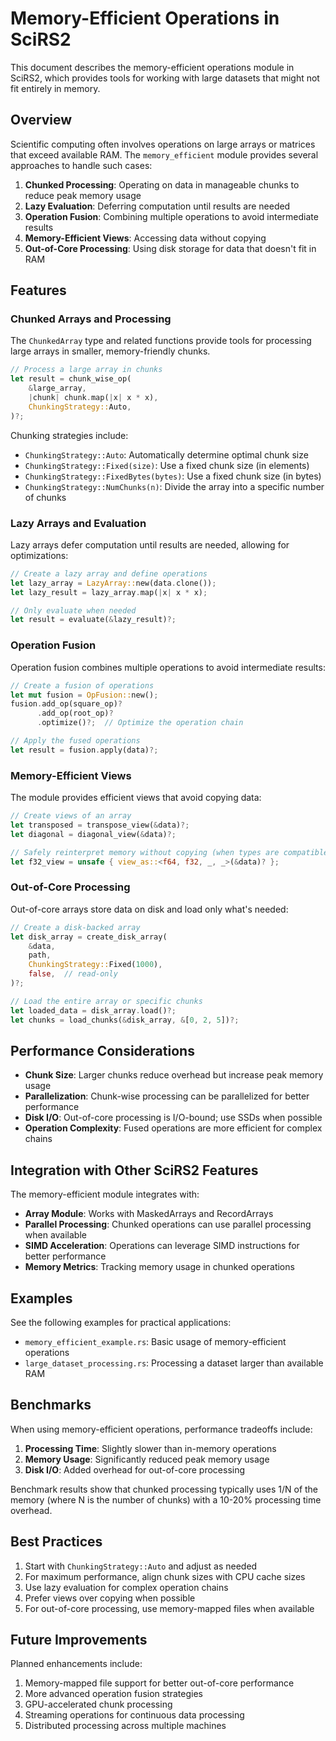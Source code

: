 # Memory-Efficient Operations in SciRS2

This document describes the memory-efficient operations module in SciRS2, which provides tools for working with large datasets that might not fit entirely in memory.

## Overview

Scientific computing often involves operations on large arrays or matrices that exceed available RAM. The `memory_efficient` module provides several approaches to handle such cases:

1. **Chunked Processing**: Operating on data in manageable chunks to reduce peak memory usage
2. **Lazy Evaluation**: Deferring computation until results are needed
3. **Operation Fusion**: Combining multiple operations to avoid intermediate results
4. **Memory-Efficient Views**: Accessing data without copying
5. **Out-of-Core Processing**: Using disk storage for data that doesn't fit in RAM

## Features

### Chunked Arrays and Processing

The `ChunkedArray` type and related functions provide tools for processing large arrays in smaller, memory-friendly chunks.

```rust
// Process a large array in chunks
let result = chunk_wise_op(
    &large_array,
    |chunk| chunk.map(|x| x * x),
    ChunkingStrategy::Auto,
)?;
```

Chunking strategies include:
- `ChunkingStrategy::Auto`: Automatically determine optimal chunk size
- `ChunkingStrategy::Fixed(size)`: Use a fixed chunk size (in elements)
- `ChunkingStrategy::FixedBytes(bytes)`: Use a fixed chunk size (in bytes)
- `ChunkingStrategy::NumChunks(n)`: Divide the array into a specific number of chunks

### Lazy Arrays and Evaluation

Lazy arrays defer computation until results are needed, allowing for optimizations:

```rust
// Create a lazy array and define operations
let lazy_array = LazyArray::new(data.clone());
let lazy_result = lazy_array.map(|x| x * x);

// Only evaluate when needed
let result = evaluate(&lazy_result)?;
```

### Operation Fusion

Operation fusion combines multiple operations to avoid intermediate results:

```rust
// Create a fusion of operations
let mut fusion = OpFusion::new();
fusion.add_op(square_op)?
      .add_op(root_op)?
      .optimize()?;  // Optimize the operation chain

// Apply the fused operations
let result = fusion.apply(data)?;
```

### Memory-Efficient Views

The module provides efficient views that avoid copying data:

```rust
// Create views of an array
let transposed = transpose_view(&data)?;
let diagonal = diagonal_view(&data)?;

// Safely reinterpret memory without copying (when types are compatible)
let f32_view = unsafe { view_as::<f64, f32, _, _>(&data)? };
```

### Out-of-Core Processing

Out-of-core arrays store data on disk and load only what's needed:

```rust
// Create a disk-backed array
let disk_array = create_disk_array(
    &data,
    path,
    ChunkingStrategy::Fixed(1000),
    false,  // read-only
)?;

// Load the entire array or specific chunks
let loaded_data = disk_array.load()?;
let chunks = load_chunks(&disk_array, &[0, 2, 5])?;
```

## Performance Considerations

- **Chunk Size**: Larger chunks reduce overhead but increase peak memory usage
- **Parallelization**: Chunk-wise processing can be parallelized for better performance
- **Disk I/O**: Out-of-core processing is I/O-bound; use SSDs when possible
- **Operation Complexity**: Fused operations are more efficient for complex chains

## Integration with Other SciRS2 Features

The memory-efficient module integrates with:

- **Array Module**: Works with MaskedArrays and RecordArrays
- **Parallel Processing**: Chunked operations can use parallel processing when available
- **SIMD Acceleration**: Operations can leverage SIMD instructions for better performance
- **Memory Metrics**: Tracking memory usage in chunked operations

## Examples

See the following examples for practical applications:

- `memory_efficient_example.rs`: Basic usage of memory-efficient operations
- `large_dataset_processing.rs`: Processing a dataset larger than available RAM

## Benchmarks

When using memory-efficient operations, performance tradeoffs include:

1. **Processing Time**: Slightly slower than in-memory operations
2. **Memory Usage**: Significantly reduced peak memory usage
3. **Disk I/O**: Added overhead for out-of-core processing

Benchmark results show that chunked processing typically uses 1/N of the memory (where N is the number of chunks) with a 10-20% processing time overhead.

## Best Practices

1. Start with `ChunkingStrategy::Auto` and adjust as needed
2. For maximum performance, align chunk sizes with CPU cache sizes
3. Use lazy evaluation for complex operation chains
4. Prefer views over copying when possible
5. For out-of-core processing, use memory-mapped files when available

## Future Improvements

Planned enhancements include:

1. Memory-mapped file support for better out-of-core performance
2. More advanced operation fusion strategies
3. GPU-accelerated chunk processing
4. Streaming operations for continuous data processing
5. Distributed processing across multiple machines